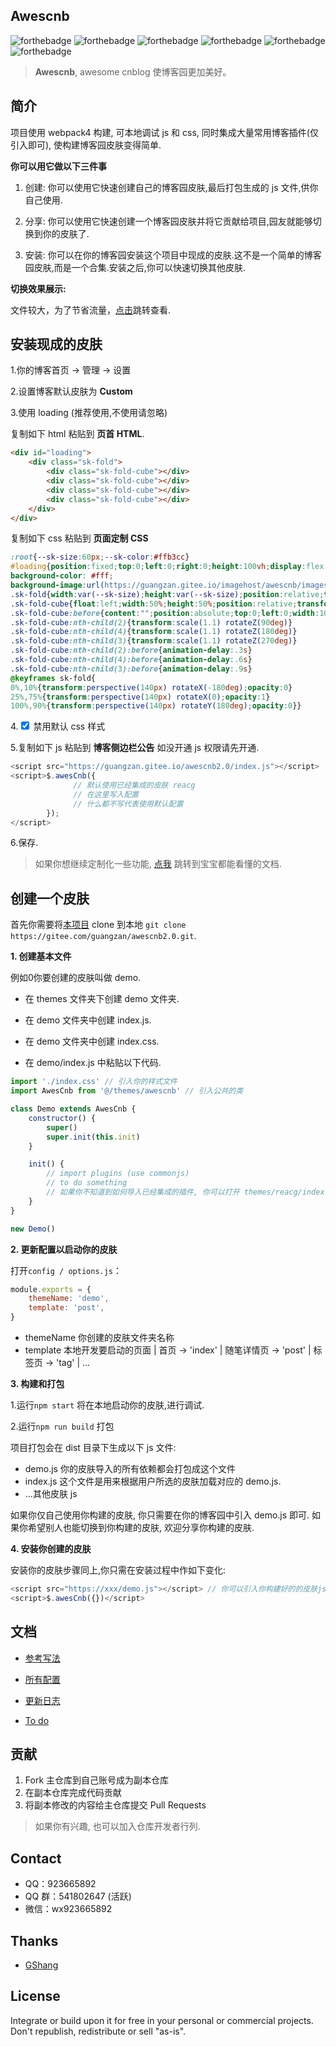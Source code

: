 ## Awescnb

![forthebadge](https://forthebadge.com/images/badges/built-by-developers.svg) ![forthebadge](https://forthebadge.com/images/badges/built-with-love.svg) ![forthebadge](https://forthebadge.com/images/badges/thats-how-they-get-you.svg) ![forthebadge](https://forthebadge.com/images/badges/powered-by-responsibility.svg) ![forthebadge](https://forthebadge.com/images/badges/makes-people-smile.svg) ![forthebadge](https://forthebadge.com/images/badges/made-with-javascript.svg)

> **Awescnb**, awesome cnblog 使博客园更加美好。

## 简介

项目使用 webpack4 构建, 可本地调试 js 和 css, 同时集成大量常用博客插件(仅引入即可), 使构建博客园皮肤变得简单.

**你可以用它做以下三件事**

1. 创建: 你可以使用它快速创建自己的博客园皮肤,最后打包生成的 js 文件,供你自己使用.

2. 分享: 你可以使用它快速创建一个博客园皮肤并将它贡献给项目,园友就能够切换到你的皮肤了.

3. 安装: 你可以在你的博客园安装这个项目中现成的皮肤.这不是一个简单的博客园皮肤,而是一个合集.安装之后,你可以快速切换其他皮肤.

**切换效果展示:**

文件较大，为了节省流量，[点击](https://guangzan.gitee.io/imagehost/blog/themechange.gif)跳转查看.

## 安装现成的皮肤

1.你的博客首页 -> 管理 -> 设置

2.设置博客默认皮肤为 **Custom**

3.使用 loading (推荐使用,不使用请忽略)

复制如下 html 粘贴到 **页首 HTML**.

```html
<div id="loading">
    <div class="sk-fold">
        <div class="sk-fold-cube"></div>
        <div class="sk-fold-cube"></div>
        <div class="sk-fold-cube"></div>
        <div class="sk-fold-cube"></div>
    </div>
</div>
```

复制如下 css 粘贴到 **页面定制 CSS**

```css
:root{--sk-size:60px;--sk-color:#ffb3cc}
#loading{position:fixed;top:0;left:0;right:0;height:100vh;display:flex;justify-content:center;align-items:center;
background-color: #fff;
background-image:url(https://guangzan.gitee.io/imagehost/awescnb/images/bg/cell.gif);z-index:99999}
.sk-fold{width:var(--sk-size);height:var(--sk-size);position:relative;transform:rotateZ(45deg)}
.sk-fold-cube{float:left;width:50%;height:50%;position:relative;transform:scale(1.1)}
.sk-fold-cube:before{content:"";position:absolute;top:0;left:0;width:100%;height:100%;background-color:var(--sk-color);animation:sk-fold 2.4s infinite linear both;transform-origin:100% 100%}
.sk-fold-cube:nth-child(2){transform:scale(1.1) rotateZ(90deg)}
.sk-fold-cube:nth-child(4){transform:scale(1.1) rotateZ(180deg)}
.sk-fold-cube:nth-child(3){transform:scale(1.1) rotateZ(270deg)}
.sk-fold-cube:nth-child(2):before{animation-delay:.3s}
.sk-fold-cube:nth-child(4):before{animation-delay:.6s}
.sk-fold-cube:nth-child(3):before{animation-delay:.9s}
@keyframes sk-fold{
0%,10%{transform:perspective(140px) rotateX(-180deg);opacity:0}
25%,75%{transform:perspective(140px) rotateX(0);opacity:1}
100%,90%{transform:perspective(140px) rotateY(180deg);opacity:0}}
```

4.<input type="checkbox" checked="checked" /> 禁用默认 css 样式

5.复制如下 js 粘贴到 **博客侧边栏公告** 如没开通 js 权限请先开通.

```js
<script src="https://guangzan.gitee.io/awescnb2.0/index.js"></script>
<script>$.awesCnb({
              // 默认使用已经集成的皮肤 reacg
              // 在这里写入配置
              // 什么都不写代表使用默认配置
        });
</script>
```

6.保存.

> 如果你想继续定制化一些功能, [点我](https://guangzan.gitee.io/awescnb-docs) 跳转到宝宝都能看懂的文档.

## 创建一个皮肤

首先你需要将[本项目](https://gitee.com/guangzan/awescnb2.0) clone 到本地 `git clone https://gitee.com/guangzan/awescnb2.0.git`.

**1. 创建基本文件**

例如0你要创建的皮肤叫做 demo.

-   在 themes 文件夹下创建 demo 文件夹.

-   在 demo 文件夹中创建 index.js.

-   在 demo 文件夹中创建 index.css.

-   在 demo/index.js 中粘贴以下代码.

```js
import './index.css' // 引入你的样式文件
import AwesCnb from '@/themes/awescnb' // 引入公共的类

class Demo extends AwesCnb {
    constructor() {
        super()
        super.init(this.init)
    }

    init() {
        // import plugins (use commonjs)
        // to do something
        // 如果你不知道到如何导入已经集成的插件, 你可以打开 themes/reacg/index.js (示例皮肤)参考
    }
}

new Demo()
```

**2. 更新配置以启动你的皮肤**

打开`config / options.js`：

```js
module.exports = {
    themeName: 'demo',
    template: 'post',
}
```

-   themeName 你创建的皮肤文件夹名称
-   template 本地开发要启动的页面 | 首页 -> 'index' | 随笔详情页 -> 'post' | 标签页 -> 'tag' | ...

**3. 构建和打包**

1.运行`npm start` 将在本地启动你的皮肤,进行调试.

2.运行`npm run build` 打包

项目打包会在 dist 目录下生成以下 js 文件:

-   demo.js 你的皮肤导入的所有依赖都会打包成这个文件
-   index.js 这个文件是用来根据用户所选的皮肤加载对应的 demo.js.
-   ...其他皮肤 js

如果你仅自己使用你构建的皮肤, 你只需要在你的博客园中引入 demo.js 即可.
如果你希望别人也能切换到你构建的皮肤, 欢迎分享你构建的皮肤.

**4. 安装你创建的皮肤**

安装你的皮肤步骤同上,你只需在安装过程中作如下变化:

```js
<script src="https://xxx/demo.js"></script> // 你可以引入你构建好的的皮肤js 或者将代码放入 script 标签内
<script>$.awesCnb({})</script>
```

## 文档

- [参考写法](https://guangzan.gitee.io/awescnb-docs/guide/use/default.html)

- [所有配置](https://guangzan.gitee.io/awescnb-docs/guide/use/options.html#theme%EF%BC%88%E5%85%A8%E5%B1%80%E4%B8%BB%E9%A2%98%EF%BC%89)

- [更新日志](https://guangzan.gitee.io/awescnb-docs/guide/dev/log.html)

- [To do](https://guangzan.gitee.io/awescnb-docs/guide/dev/todo.html)


## 贡献

1. Fork 主仓库到自己账号成为副本仓库
2. 在副本仓库完成代码贡献
3. 将副本修改的内容给主仓库提交 Pull Requests

> 如果你有兴趣, 也可以加入仓库开发者行列.


## Contact

-   QQ：923665892
-   QQ 群：541802647 (活跃)
-   微信：wx923665892

## Thanks

-   [GShang](https://www.cnblogs.com/gshang/)

## License

Integrate or build upon it for free in your personal or commercial projects. Don't republish, redistribute or sell "as-is".
